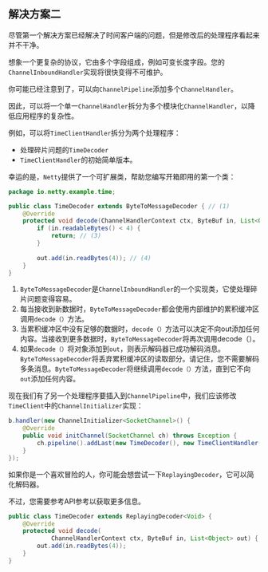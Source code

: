 ## 解决方案二

尽管第一个解决方案已经解决了时间客户端的问题，但是修改后的处理程序看起来并不干净。

想象一个更复杂的协议，它由多个字段组成，例如可变长度字段。您的`ChannelInboundHandler`实现将很快变得不可维护。

你可能已经注意到了，可以向`ChannelPipeline`添加多个`ChannelHandler`。

因此，可以将一个单一`ChannelHandler`拆分为多个模块化`ChannelHandler`，以降低应用程序的复杂性。

例如，可以将`TimeClientHandler`拆分为两个处理程序：

- 处理碎片问题的`TimeDecoder`
- `TimeClientHandler`的初始简单版本。

幸运的是，`Netty`提供了一个可扩展类，帮助您编写开箱即用的第一个类：

```java
package io.netty.example.time;

public class TimeDecoder extends ByteToMessageDecoder { // (1)
    @Override
    protected void decode(ChannelHandlerContext ctx, ByteBuf in, List<Object> out) { // (2)
        if (in.readableBytes() < 4) {
            return; // (3)
        }
        
        out.add(in.readBytes(4)); // (4)
    }
}
```

1. `ByteToMessageDecoder`是`ChannelInboundHandler`的一个实现类，它使处理碎片问题变得容易。
2. 每当接收到新数据时，`ByteToMessageDecoder`都会使用内部维护的累积缓冲区调用`decode（）`方法。
3. 当累积缓冲区中没有足够的数据时，`decode（）`方法可以决定不向out添加任何内容。当接收到更多数据时，`ByteToMessageDecoder`将再次调用decode（）。
4. 如果`decode（）`将对象添加到`out`，则表示解码器已成功解码消息。`ByteToMessageDecoder`将丢弃累积缓冲区的读取部分。请记住，您不需要解码多条消息。`ByteToMessageDecoder`将继续调用`decode（）`方法，直到它不向`out`添加任何内容。

现在我们有了另一个处理程序要插入到`ChannelPipeline`中，我们应该修改`TimeClient`中的`ChannelInitializer`实现：

```java
b.handler(new ChannelInitializer<SocketChannel>() {
    @Override
    public void initChannel(SocketChannel ch) throws Exception {
        ch.pipeline().addLast(new TimeDecoder(), new TimeClientHandler());
    }
});
```

如果你是一个喜欢冒险的人，你可能会想尝试一下`ReplayingDecoder`，它可以简化解码器。

不过，您需要参考API参考以获取更多信息。

```java
public class TimeDecoder extends ReplayingDecoder<Void> {
    @Override
    protected void decode(
            ChannelHandlerContext ctx, ByteBuf in, List<Object> out) {
        out.add(in.readBytes(4));
    }
}
```

